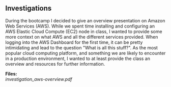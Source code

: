 ## Investigations  

During the bootcamp I decided to give an overview presentation on Amazon Web Services (AWS).  While we spent time installing and configuring an AWS Elastic Cloud Compute (EC2) node in class, I wanted to provide some more context on what AWS and all the different services provided.  When logging into the AWS Dashboard for the first time, it can be pretty intimidating and lead to the question "What is all this stuff?".  As the most popular cloud computing platform, and something we are likely to encounter in a production environment, I wanted to at least provide the class an overview and resources for further information.  


**Files:**  
*investigation_aws-overview.pdf*  
